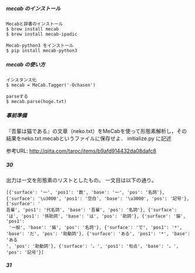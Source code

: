 ##### mecab のインストール
```
Mecabと辞書のインストール
$ brew install mecab
$ brew install mecab-ipadic

Mecab-python3 をインストール
$ pip install mecab-python3
```

##### mecab の使い方
```
インスタンス化
$ mecab = MeCab.Tagger('-Ochasen')

parseする
$ mecab.parse(hoge.txt)
```


##### 事前準備
『吾輩は猫である』の文章（neko.txt）をMeCabを使って形態素解析し，その結果をneko.txt.mecabというファイルに保存せよ．
initialize.py に記述

参考URL: http://qiita.com/taroc/items/b9afd914432da08dafc8


##### 30
出力は一文を形態素のリストとしたもの。
一文目は以下の通り。
```
[{'surface': '一', 'pos1': '数', 'base': '一', 'pos': '名詞'}, {'surface': '\u3000', 'pos1': '空白', 'base': '\u3000', 'pos': '記号'}, {'surface': '
吾輩', 'pos1': '代名詞', 'base': '吾輩', 'pos': '名詞'}, {'surface': 'は', 'pos1': '係助詞', 'base': 'は', 'pos': '助詞'}, {'surface': '猫', 'pos1':
 '一般', 'base': '猫', 'pos': '名詞'}, {'surface': 'で', 'pos1': '*', 'base': 'だ', 'pos': '助動詞'}, {'surface': 'ある', 'pos1': '*', 'base': 'ある
', 'pos': '助動詞'}, {'surface': '。', 'pos1': '句点', 'base': '。', 'pos': '記号'}]
```

##### 31
